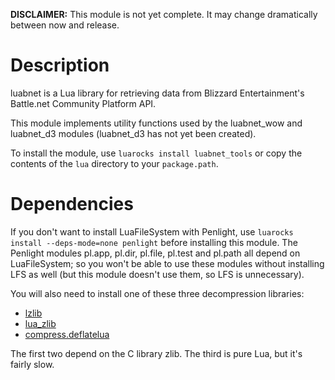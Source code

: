 __DISCLAIMER:__ This module is not yet complete. It may change dramatically between now and release.

Description
===========
luabnet is a Lua library for retrieving data from Blizzard Entertainment's Battle.net Community Platform API.

This module implements utility functions used by the luabnet_wow and luabnet_d3 modules (luabnet_d3 has not yet been created).

To install the module, use `luarocks install luabnet_tools` or copy the contents of the `lua` directory to your `package.path`.

Dependencies
============
If you don't want to install LuaFileSystem with Penlight, use `luarocks install --deps-mode=none penlight` before installing this module. The Penlight modules pl.app, pl.dir, pl.file, pl.test and pl.path all depend on LuaFileSystem; so you won't be able to use these modules without installing LFS as well (but this module doesn't use them, so LFS is unnecessary).

You will also need to install one of these three decompression libraries:
* [lzlib](https://github.com/LuaDist/lzlib)
* [lua_zlib](https://github.com/brimworks/lua-zlib)
* [compress.deflatelua](http://lua-users.org/wiki/ModuleCompressDeflateLua)

The first two depend on the C library zlib. The third is pure Lua, but it's fairly slow.